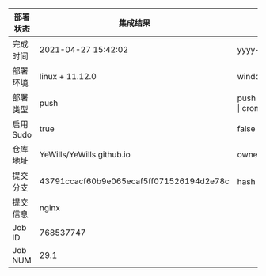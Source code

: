 部署状态 | 集成结果 | 参考值
---|---|---
完成时间 | 2021-04-27 15:42:02 | yyyy-mm-dd hh:mm:ss
部署环境 | linux + 11.12.0 | window \| linux + stable
部署类型 | push | push \| pull_request \| api \| cron
启用Sudo | true | false \| true
仓库地址 | YeWills/YeWills.github.io | owner_name/repo_name
提交分支 | 43791ccacf60b9e065ecaf5ff071526194d2e78c | hash 16位
提交信息 | nginx |
Job ID   | 768537747 |
Job NUM  | 29.1 |
